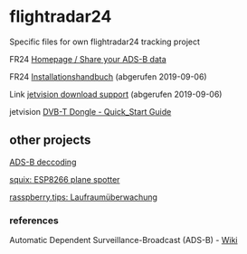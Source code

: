 # flightradar24
Specific files for own flightradar24 tracking project

FR24 [Homepage / Share your ADS-B data](https://www.flightradar24.com/share-your-data)

FR24 [Installationshandbuch](fr24feed-manual.pdf) (abgerufen 2019-09-06)

Link [jetvision download support](https://rtl1090.com) (abgerufen 2019-09-06)

jetvision [DVB-T Dongle - Quick_Start Guide](Quick_Start_Dongle_20171231.pdf)

## other projects

[ADS-B deccoding](https://github.com/junzis/the-1090mhz-riddle)

[squix: ESP8266 plane spotter](https://blog.squix.org/2016/07/esp8266-based-plane-spotter-how-to.html)

[rasspberry.tips: Laufraumüberwachung](http://raspberry.tips/raspberrypi-tutorials/lueftraumueberwachung-mit-dem-raspberry-pi/)

### references

Automatic Dependent Surveillance-Broadcast (ADS-B) - [Wiki](https://de.wikipedia.org/wiki/Automatic_Dependent_Surveillance)

[]()
